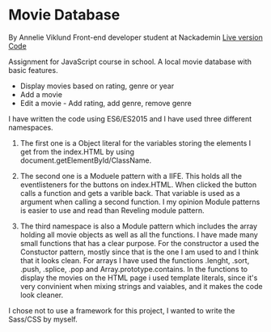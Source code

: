 # Movie Database

By Annelie Viklund
Front-end developer student at Nackademin
[Live version](https://anneliev.github.io/Movie-Database/)
[Code](https://github.com/anneliev/Movie-Database)


Assignment for JavaScript course in school. A local movie database with basic features.

  - Display movies based on rating, genre or year
  - Add a movie
  - Edit a movie - Add rating, add genre, remove genre

I have written the code using ES6/ES2015 and I have used three different namespaces.

1. The first one is a Object literal for the variables storing the elements I get from the index.HTML by using document.getElementById/ClassName.

2. The second one is a Moduele pattern with a IIFE. This holds all the eventlisteners for the buttons on index.HTML. When clicked the button calls a function and gets a varible back. That variable is used as a argument when calling a second function. I my opinion Module patterns is easier to use and read than Reveling module pattern. 

3. The third namespace is also a Module pattern which includes the array holding all movie objects as well as all the functions. I have made many small functions that has a clear purpose. For the constructor a used the Constuctor pattern, mostly since that is the one I am used to and I think that it looks clean. For arrays I have used the functions .lenght, .sort, .push, .splice, .pop and Array.prototype.contains. 
In the functions to display the movies on the HTML page i used template literals, since it's very convinient when mixing strings and vaiables, and it makes the code look cleaner. 

I chose not to use a framework for this project, I wanted to write the Sass/CSS by myself.
